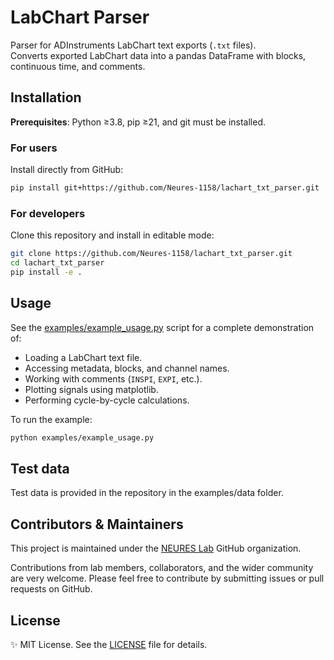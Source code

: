 # LabChart Parser

Parser for ADInstruments LabChart text exports (`.txt` files).  
Converts exported LabChart data into a pandas DataFrame with blocks, continuous time, and comments.

## Installation

**Prerequisites**: Python ≥3.8, pip ≥21, and git must be installed.



### For users

Install directly from GitHub:

```bash
pip install git+https://github.com/Neures-1158/lachart_txt_parser.git
```

### For developers

Clone this repository and install in editable mode:

```bash
git clone https://github.com/Neures-1158/lachart_txt_parser.git
cd lachart_txt_parser
pip install -e .
```

## Usage

See the [examples/example_usage.py](examples/example_usage.py) script for a complete demonstration of:

- Loading a LabChart text file.
- Accessing metadata, blocks, and channel names.
- Working with comments (`INSPI`, `EXPI`, etc.).
- Plotting signals using matplotlib.
- Performing cycle-by-cycle calculations.

To run the example:

```bash
python examples/example_usage.py
```
## Test data
Test data is provided in the repository in the examples/data folder.


## Contributors & Maintainers

This project is maintained under the [NEURES Lab](https://github.com/Neures-1158) GitHub organization.

Contributions from lab members, collaborators, and the wider community are very welcome. Please feel free to contribute by submitting issues or pull requests on GitHub.

## License

✨ MIT License. See the [LICENSE](LICENSE) file for details.
